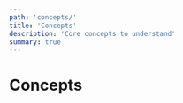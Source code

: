 ```yaml
---
path: 'concepts/'
title: 'Concepts'
description: 'Core concepts to understand'
summary: true
---
```


# Concepts
